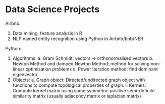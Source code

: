 # Data Science Projects

Airbnb:
1. Data mining, feature analysis in R
2. NLP named entity recognition using Python in Airbnb/bnb/NER

Python:
1. Algorithms:
a. Gram Schmidt: vectors -> orthonormalised vectors
b. Newton Method and damped Newton Method: method for solving non-linear optimisation problems
c. Power Iteration method: find dominant eigenvector
2. Objects:
a. Graph object: Directed/undirected graph object with functions to compute topological properties of graph.
i. Kernels: Compute kernel matrix using some symmetric positive semi-definite similarity matrix (usually adjacency matrix or laplacian matrix)


